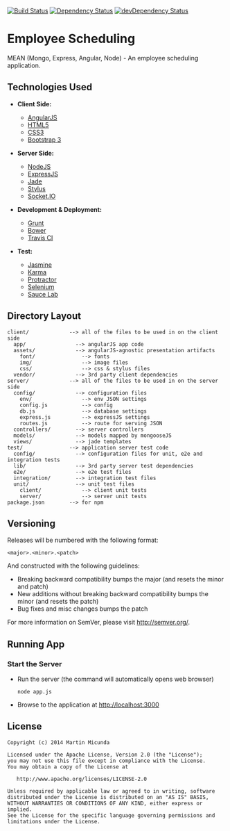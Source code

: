 [![Build Status](https://secure.travis-ci.org/martinmicunda/employee-scheduling.png)](http://travis-ci.org/martinmicunda/employee-scheduling) [![Dependency Status](https://david-dm.org/martinmicunda/employee-scheduling.png)](https://david-dm.org/martinmicunda/employee-scheduling) [![devDependency Status](https://david-dm.org/martinmicunda/employee-scheduling/dev-status.png)](https://david-dm.org/martinmicunda/employee-scheduling#info=devDependencies) 


Employee Scheduling
===================

MEAN (Mongo, Express, Angular, Node) - An employee scheduling application.

## Technologies Used

* **Client Side:**
    * [AngularJS](http://angularjs.org/)
    * [HTML5](http://www.w3.org/TR/2011/WD-html5-20110525/)
    * [CSS3](http://www.w3.org/TR/2001/WD-css3-roadmap-20010523/)
    * [Bootstrap 3](http://getbootstrap.com/)

* **Server Side:**
    * [NodeJS](http://nodejs.org/)
    * [ExpressJS](http://expressjs.com/)
    * [Jade](http://jade-lang.com/)
    * [Stylus](http://learnboost.github.io/stylus/)
    * [Socket.IO](http://socket.io/)

* **Development & Deployment:**
    * [Grunt](http://gruntjs.com/)
    * [Bower](http://bower.io/)
    * [Travis CI](https://travis-ci.org/)

* **Test:**
    * [Jasmine](http://pivotal.github.io/jasmine/)
    * [Karma](http://karma-runner.github.io/)
    * [Protractor](http://github.com/angular/protractor/)
    * [Selenium](http://www.seleniumhq.org/)
    * [Sauce Lab](http://saucelabs.com/)

## Directory Layout

    client/             --> all of the files to be used in on the client side
      app/                --> angularJS app code
      assets/             --> angularJS-agnostic presentation artifacts 
        font/               --> fonts
        img/                --> image files
        css/                --> css & stylus files 
      vendor/             --> 3rd party client dependencies
    server/             --> all of the files to be used in on the server side
      config/             --> configuration files
        env/                --> env JSON settings
        config.js           --> config
        db.js               --> database settings
        express.js          --> expressJS settings
        routes.js           --> route for serving JSON
      controllers/        --> server controllers
      models/             --> models mapped by mongooseJS
      views/              --> jade templates
    test/               --> application server test code
      config/             --> configuration files for unit, e2e and integration tests
      lib/                --> 3rd party server test dependencies
      e2e/                --> e2e test files
      integration/        --> integration test files      
      unit/               --> unit test files
        client/             --> client unit tests
        server/             --> server unit tests
    package.json        --> for npm    

## Versioning

Releases will be numbered with the following format:

`<major>.<minor>.<patch>`

And constructed with the following guidelines:

* Breaking backward compatibility bumps the major (and resets the minor and patch)
* New additions without breaking backward compatibility bumps the minor (and resets the patch)
* Bug fixes and misc changes bumps the patch

For more information on SemVer, please visit <http://semver.org/>.

## Running App

### Start the Server
* Run the server (the command will automatically opens web browser)

    ```
    node app.js
    ```

* Browse to the application at [http://localhost:3000](http://localhost:3000)

## License

    Copyright (c) 2014 Martin Micunda  

    Licensed under the Apache License, Version 2.0 (the "License");
    you may not use this file except in compliance with the License.
    You may obtain a copy of the License at

       http://www.apache.org/licenses/LICENSE-2.0

    Unless required by applicable law or agreed to in writing, software
    distributed under the License is distributed on an "AS IS" BASIS,
    WITHOUT WARRANTIES OR CONDITIONS OF ANY KIND, either express or implied.
    See the License for the specific language governing permissions and
    limitations under the License.
